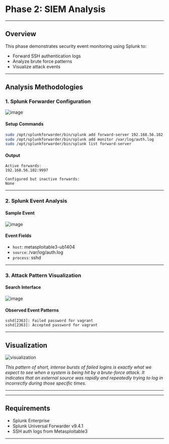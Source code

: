 # Phase 2: SIEM Analysis

---

##  Overview

This phase demonstrates security event monitoring using Splunk to:
- Forward SSH authentication logs
- Analyze brute force patterns
- Visualize attack events

---

##  Analysis Methodologies

### 1. Splunk Forwarder Configuration
![image](https://github.com/user-attachments/assets/cdf8d5e3-e954-458c-8b65-de4e11d89488)

#### Setup Commands
```bash
sudo /opt/splunkforwarder/bin/splunk add forward-server 192.168.56.102:9997
sudo /opt/splunkforwarder/bin/splunk add monitor /var/log/auth.log
sudo /opt/splunkforwarder/bin/splunk list forward-server
```

#### Output
```
Active forwards:
192.168.56.102:9997

Configured but inactive forwards:
None
```

---

### 2. Splunk Event Analysis

#### Sample Event
![image](https://github.com/user-attachments/assets/91ada7b9-5df2-4953-b40c-1c8bbfb497e7)



#### Event Fields
- `host`: metasploitable3-ub1404
- `source`: /var/log/auth.log
- `process`: sshd

---

### 3. Attack Pattern Visualization

#### Search Interface
![image](https://github.com/user-attachments/assets/b17e5ab4-38c7-471d-b9ba-0ab048b91a47)

#### Observed Event Patterns
```text
sshd[2363]: Failed password for vagrant
sshd[2363]: Accepted password for vagrant
```
---
##  Visualization
![visualization](https://github.com/user-attachments/assets/9f3b37f6-2833-4b98-b2d5-9a0943fe883d)

*This pattern of short, intense bursts of failed logins is exactly what we expect to see when a system is being hit by a brute-force attack. It indicates that an external source was rapidly and repeatedly trying to log in incorrectly during those specific times.*

---
---

##  Requirements

- Splunk Enterprise
- Splunk Universal Forwarder v9.4.1
- SSH auth logs from Metasploitable3

---

